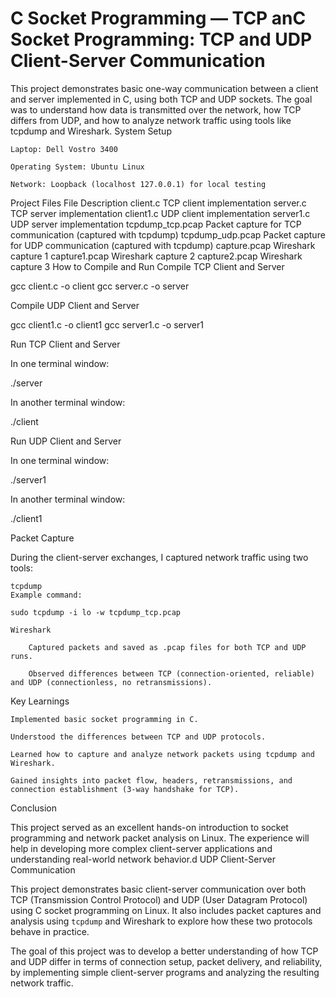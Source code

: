 # C Socket Programming — TCP anC Socket Programming: TCP and UDP Client-Server Communication

This project demonstrates basic one-way communication between a client and server implemented in C, using both TCP and UDP sockets. The goal was to understand how data is transmitted over the network, how TCP differs from UDP, and how to analyze network traffic using tools like tcpdump and Wireshark.
System Setup

    Laptop: Dell Vostro 3400

    Operating System: Ubuntu Linux

    Network: Loopback (localhost 127.0.0.1) for local testing

Project Files
File	Description
client.c	TCP client implementation
server.c	TCP server implementation
client1.c	UDP client implementation
server1.c	UDP server implementation
tcpdump_tcp.pcap	Packet capture for TCP communication (captured with tcpdump)
tcpdump_udp.pcap	Packet capture for UDP communication (captured with tcpdump)
capture.pcap	Wireshark capture 1
capture1.pcap	Wireshark capture 2
capture2.pcap	Wireshark capture 3
How to Compile and Run
Compile TCP Client and Server

gcc client.c -o client
gcc server.c -o server

Compile UDP Client and Server

gcc client1.c -o client1
gcc server1.c -o server1

Run TCP Client and Server

In one terminal window:

./server

In another terminal window:

./client

Run UDP Client and Server

In one terminal window:

./server1

In another terminal window:

./client1

Packet Capture

During the client-server exchanges, I captured network traffic using two tools:

    tcpdump
    Example command:

    sudo tcpdump -i lo -w tcpdump_tcp.pcap

    Wireshark

        Captured packets and saved as .pcap files for both TCP and UDP runs.

        Observed differences between TCP (connection-oriented, reliable) and UDP (connectionless, no retransmissions).

Key Learnings

    Implemented basic socket programming in C.

    Understood the differences between TCP and UDP protocols.

    Learned how to capture and analyze network packets using tcpdump and Wireshark.

    Gained insights into packet flow, headers, retransmissions, and connection establishment (3-way handshake for TCP).

Conclusion

This project served as an excellent hands-on introduction to socket programming and network packet analysis on Linux. The experience will help in developing more complex client-server applications and understanding real-world network behavior.d UDP Client-Server Communication

This project demonstrates basic client-server communication over both TCP (Transmission Control Protocol) and UDP (User Datagram Protocol) using C socket programming on Linux. It also includes packet captures and analysis using `tcpdump` and Wireshark to explore how these two protocols behave in practice.

The goal of this project was to develop a better understanding of how TCP and UDP differ in terms of connection setup, packet delivery, and reliability, by implementing simple client-server programs and analyzing the resulting network traffic.
